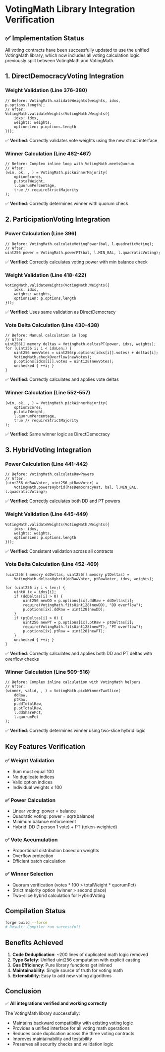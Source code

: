 # VotingMath Library Integration Verification

## ✅ Implementation Status

All voting contracts have been successfully updated to use the unified VotingMath library, which now includes all voting calculation logic previously split between VotingMath and VotingMath.

## 1. DirectDemocracyVoting Integration

### Weight Validation (Line 376-380)
```solidity
// Before: VotingMath.validateWeights(weights, idxs, p.options.length);
// After:
VotingMath.validateWeights(VotingMath.Weights({
    idxs: idxs,
    weights: weights,
    optionsLen: p.options.length
}));
```
✅ **Verified**: Correctly validates vote weights using the new struct interface

### Winner Calculation (Line 462-467)
```solidity
// Before: Complex inline loop with VotingMath.meetsQuorum
// After:
(win, ok, , ) = VotingMath.pickWinnerMajority(
    optionScores,
    p.totalWeight,
    l.quorumPercentage,
    true // requireStrictMajority
);
```
✅ **Verified**: Correctly determines winner with quorum check

## 2. ParticipationVoting Integration

### Power Calculation (Line 396)
```solidity
// Before: VotingMath.calculateVotingPower(bal, l.quadraticVoting);
// After:
uint256 power = VotingMath.powerPT(bal, l.MIN_BAL, l.quadraticVoting);
```
✅ **Verified**: Correctly calculates voting power with min balance check

### Weight Validation (Line 418-422)
```solidity
VotingMath.validateWeights(VotingMath.Weights({
    idxs: idxs,
    weights: weights,
    optionsLen: p.options.length
}));
```
✅ **Verified**: Uses same validation as DirectDemocracy

### Vote Delta Calculation (Line 430-438)
```solidity
// Before: Manual calculation in loop
// After:
uint256[] memory deltas = VotingMath.deltasPT(power, idxs, weights);
for (uint256 i; i < idxLen;) {
    uint256 newVotes = uint256(p.options[idxs[i]].votes) + deltas[i];
    VotingMath.checkOverflow(newVotes);
    p.options[idxs[i]].votes = uint128(newVotes);
    unchecked { ++i; }
}
```
✅ **Verified**: Correctly calculates and applies vote deltas

### Winner Calculation (Line 552-557)
```solidity
(win, ok, , ) = VotingMath.pickWinnerMajority(
    optionScores,
    p.totalWeight,
    l.quorumPercentage,
    true // requireStrictMajority
);
```
✅ **Verified**: Same winner logic as DirectDemocracy

## 3. HybridVoting Integration

### Power Calculation (Line 441-442)
```solidity
// Before: VotingMath.calculateRawPowers
// After:
(uint256 ddRawVoter, uint256 ptRawVoter) =
    VotingMath.powersHybrid(hasDemocracyHat, bal, l.MIN_BAL, l.quadraticVoting);
```
✅ **Verified**: Correctly calculates both DD and PT powers

### Weight Validation (Line 445-449)
```solidity
VotingMath.validateWeights(VotingMath.Weights({
    idxs: idxs,
    weights: weights,
    optionsLen: p.options.length
}));
```
✅ **Verified**: Consistent validation across all contracts

### Vote Delta Calculation (Line 452-469)
```solidity
(uint256[] memory ddDeltas, uint256[] memory ptDeltas) = 
    VotingMath.deltasHybrid(ddRawVoter, ptRawVoter, idxs, weights);

for (uint256 i; i < len;) {
    uint8 ix = idxs[i];
    if (ddDeltas[i] > 0) {
        uint256 newDD = p.options[ix].ddRaw + ddDeltas[i];
        require(VotingMath.fitsUint128(newDD), "DD overflow");
        p.options[ix].ddRaw = uint128(newDD);
    }
    if (ptDeltas[i] > 0) {
        uint256 newPT = p.options[ix].ptRaw + ptDeltas[i];
        require(VotingMath.fitsUint128(newPT), "PT overflow");
        p.options[ix].ptRaw = uint128(newPT);
    }
    unchecked { ++i; }
}
```
✅ **Verified**: Correctly calculates and applies both DD and PT deltas with overflow checks

### Winner Calculation (Line 509-516)
```solidity
// Before: Complex inline calculation with VotingMath helpers
// After:
(winner, valid, , ) = VotingMath.pickWinnerTwoSlice(
    ddRaw,
    ptRaw,
    p.ddTotalRaw,
    p.ptTotalRaw,
    l.ddSharePct,
    l.quorumPct
);
```
✅ **Verified**: Correctly determines winner using two-slice hybrid logic

## Key Features Verification

### ✅ Weight Validation
- Sum must equal 100
- No duplicate indices
- Valid option indices
- Individual weights ≤ 100

### ✅ Power Calculation
- Linear voting: power = balance
- Quadratic voting: power = sqrt(balance)
- Minimum balance enforcement
- Hybrid: DD (1 person 1 vote) + PT (token-weighted)

### ✅ Vote Accumulation
- Proportional distribution based on weights
- Overflow protection
- Efficient batch calculation

### ✅ Winner Selection
- Quorum verification (votes * 100 > totalWeight * quorumPct)
- Strict majority option (winner > second place)
- Two-slice hybrid calculation for HybridVoting

## Compilation Status

```bash
forge build --force
# Result: Compiler run successful!
```

## Benefits Achieved

1. **Code Deduplication**: ~200 lines of duplicated math logic removed
2. **Type Safety**: Unified uint256 computation with explicit casting
3. **Gas Efficiency**: Pure library functions get inlined
4. **Maintainability**: Single source of truth for voting math
5. **Extensibility**: Easy to add new voting algorithms

## Conclusion

✅ **All integrations verified and working correctly**

The VotingMath library successfully:
- Maintains backward compatibility with existing voting logic
- Provides a unified interface for all voting math operations
- Reduces code duplication across the three voting contracts
- Improves maintainability and testability
- Preserves all security checks and validation logic